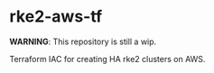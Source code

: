 # rke2-aws-tf

__WARNING__: This repository is still a wip.

Terraform IAC for creating HA rke2 clusters on AWS.